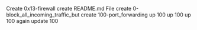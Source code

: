 Create 0x13-firewall
create README.md File
create 0-block_all_incoming_traffic_but
create 100-port_forwarding
up 100
up 100
up 100 again
update 100
